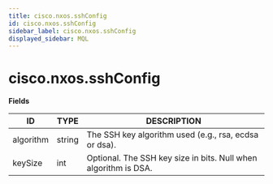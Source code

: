 ```yaml
---
title: cisco.nxos.sshConfig
id: cisco.nxos.sshConfig
sidebar_label: cisco.nxos.sshConfig
displayed_sidebar: MQL
---
```


# cisco.nxos.sshConfig

**Fields**

| ID        | TYPE   | DESCRIPTION                                                     |
| --------- | ------ | --------------------------------------------------------------- |
| algorithm | string | The SSH key algorithm used (e.g., rsa, ecdsa or dsa).           |
| keySize   | int    | Optional. The SSH key size in bits. Null when algorithm is DSA. |
